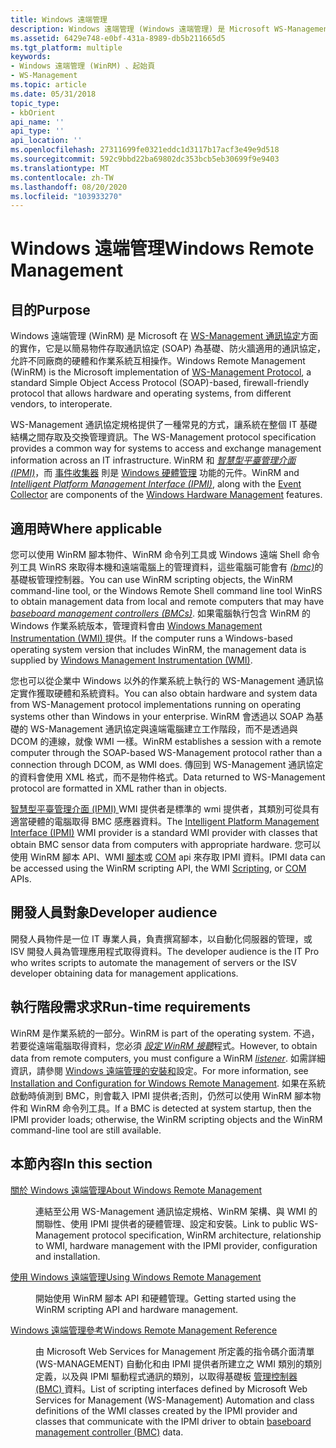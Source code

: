 ```yaml
---
title: Windows 遠端管理
description: Windows 遠端管理 (Windows 遠端管理) 是 Microsoft WS-Management 通訊協定的採用，這是一種標準的 SOAP 型、可供防火牆使用的通訊協定，可讓不同廠商的硬體與作業系統交互操作。
ms.assetid: 6429e748-e0bf-431a-8989-db5b211665d5
ms.tgt_platform: multiple
keywords:
- Windows 遠端管理 (WinRM) 、起始頁
- WS-Management
ms.topic: article
ms.date: 05/31/2018
topic_type:
- kbOrient
api_name: ''
api_type: ''
api_location: ''
ms.openlocfilehash: 27311699fe0321eddc1d3117b17acf3e49e9d518
ms.sourcegitcommit: 592c9bbd22ba69802dc353bcb5eb30699f9e9403
ms.translationtype: MT
ms.contentlocale: zh-TW
ms.lasthandoff: 08/20/2020
ms.locfileid: "103933270"
---
```

# <a name="windows-remote-management"></a><span data-ttu-id="47bef-105">Windows 遠端管理</span><span class="sxs-lookup"><span data-stu-id="47bef-105">Windows Remote Management</span></span>

## <a name="purpose"></a><span data-ttu-id="47bef-106">目的</span><span class="sxs-lookup"><span data-stu-id="47bef-106">Purpose</span></span>

<span data-ttu-id="47bef-107">Windows 遠端管理 (WinRM) 是 Microsoft 在 [WS-Management 通訊協定](ws-management-protocol.md)方面的實作，它是以簡易物件存取通訊協定 (SOAP) 為基礎、防火牆適用的通訊協定，允許不同廠商的硬體和作業系統互相操作。</span><span class="sxs-lookup"><span data-stu-id="47bef-107">Windows Remote Management (WinRM) is the Microsoft implementation of [WS-Management Protocol](ws-management-protocol.md), a standard Simple Object Access Protocol (SOAP)-based, firewall-friendly protocol that allows hardware and operating systems, from different vendors, to interoperate.</span></span>

<span data-ttu-id="47bef-108">WS-Management 通訊協定規格提供了一種常見的方式，讓系統在整個 IT 基礎結構之間存取及交換管理資訊。</span><span class="sxs-lookup"><span data-stu-id="47bef-108">The WS-Management protocol specification provides a common way for systems to access and exchange management information across an IT infrastructure.</span></span> <span data-ttu-id="47bef-109">WinRM 和 [*智慧型平臺管理介面 (IPMI)*](windows-remote-management-glossary.md)，而 [事件收集器](/previous-versions/windows/it-pro/windows-server-2003/cc785056(v=ws.10)) 則是 [Windows 硬體管理](/previous-versions/windows/it-pro/windows-server-2003/cc785056(v=ws.10)) 功能的元件。</span><span class="sxs-lookup"><span data-stu-id="47bef-109">WinRM and [*Intelligent Platform Management Interface (IPMI)*](windows-remote-management-glossary.md), along with the [Event Collector](/previous-versions/windows/it-pro/windows-server-2003/cc785056(v=ws.10)) are components of the [Windows Hardware Management](/previous-versions/windows/it-pro/windows-server-2003/cc785056(v=ws.10)) features.</span></span>

## <a name="where-applicable"></a><span data-ttu-id="47bef-110">適用時</span><span class="sxs-lookup"><span data-stu-id="47bef-110">Where applicable</span></span>

<span data-ttu-id="47bef-111">您可以使用 WinRM 腳本物件、WinRM 命令列工具或 Windows 遠端 Shell 命令列工具 WinRS 來取得本機和遠端電腦上的管理資料，這些電腦可能會有 [*(bmc)*](windows-remote-management-glossary.md)的基礎板管理控制器。</span><span class="sxs-lookup"><span data-stu-id="47bef-111">You can use WinRM scripting objects, the WinRM command-line tool, or the Windows Remote Shell command line tool WinRS to obtain management data from local and remote computers that may have [*baseboard management controllers (BMCs)*](windows-remote-management-glossary.md).</span></span> <span data-ttu-id="47bef-112">如果電腦執行包含 WinRM 的 Windows 作業系統版本，管理資料會由 [Windows Management Instrumentation (WMI) ](/windows/desktop/WmiSdk/wmi-start-page)提供。</span><span class="sxs-lookup"><span data-stu-id="47bef-112">If the computer runs a Windows-based operating system version that includes WinRM, the management data is supplied by [Windows Management Instrumentation (WMI)](/windows/desktop/WmiSdk/wmi-start-page).</span></span>

<span data-ttu-id="47bef-113">您也可以從企業中 Windows 以外的作業系統上執行的 WS-Management 通訊協定實作獲取硬體和系統資料。</span><span class="sxs-lookup"><span data-stu-id="47bef-113">You can also obtain hardware and system data from WS-Management protocol implementations running on operating systems other than Windows in your enterprise.</span></span> <span data-ttu-id="47bef-114">WinRM 會透過以 SOAP 為基礎的 WS-Management 通訊協定與遠端電腦建立工作階段，而不是透過與 DCOM 的連線，就像 WMI 一樣。</span><span class="sxs-lookup"><span data-stu-id="47bef-114">WinRM establishes a session with a remote computer through the SOAP-based WS-Management protocol rather than a connection through DCOM, as WMI does.</span></span> <span data-ttu-id="47bef-115">傳回到 WS-Management 通訊協定的資料會使用 XML 格式，而不是物件格式。</span><span class="sxs-lookup"><span data-stu-id="47bef-115">Data returned to WS-Management protocol are formatted in XML rather than in objects.</span></span>

<span data-ttu-id="47bef-116">[智慧型平臺管理介面 (IPMI) ](/previous-versions/windows/desktop/ipmiprv/ipmi-provider) WMI 提供者是標準的 wmi 提供者，其類別可從具有適當硬體的電腦取得 BMC 感應器資料。</span><span class="sxs-lookup"><span data-stu-id="47bef-116">The [Intelligent Platform Management Interface (IPMI)](/previous-versions/windows/desktop/ipmiprv/ipmi-provider) WMI provider is a standard WMI provider with classes that obtain BMC sensor data from computers with appropriate hardware.</span></span> <span data-ttu-id="47bef-117">您可以使用 WinRM 腳本 API、WMI [腳本](/windows/desktop/WmiSdk/scripting-api-for-wmi)或 [COM](/windows/desktop/WmiSdk/com-api-for-wmi) api 來存取 IPMI 資料。</span><span class="sxs-lookup"><span data-stu-id="47bef-117">IPMI data can be accessed using the WinRM scripting API, the WMI [Scripting](/windows/desktop/WmiSdk/scripting-api-for-wmi), or [COM](/windows/desktop/WmiSdk/com-api-for-wmi) APIs.</span></span>

## <a name="developer-audience"></a><span data-ttu-id="47bef-118">開發人員對象</span><span class="sxs-lookup"><span data-stu-id="47bef-118">Developer audience</span></span>

<span data-ttu-id="47bef-119">開發人員物件是一位 IT 專業人員，負責撰寫腳本，以自動化伺服器的管理，或 ISV 開發人員為管理應用程式取得資料。</span><span class="sxs-lookup"><span data-stu-id="47bef-119">The developer audience is the IT Pro who writes scripts to automate the management of servers or the ISV developer obtaining data for management applications.</span></span>

## <a name="run-time-requirements"></a><span data-ttu-id="47bef-120">執行階段需求求</span><span class="sxs-lookup"><span data-stu-id="47bef-120">Run-time requirements</span></span>

<span data-ttu-id="47bef-121">WinRM 是作業系統的一部分。</span><span class="sxs-lookup"><span data-stu-id="47bef-121">WinRM is part of the operating system.</span></span> <span data-ttu-id="47bef-122">不過，若要從遠端電腦取得資料，您必須 [*設定 WinRM 接聽*](windows-remote-management-glossary.md#l)程式。</span><span class="sxs-lookup"><span data-stu-id="47bef-122">However, to obtain data from remote computers, you must configure a WinRM [*listener*](windows-remote-management-glossary.md#l).</span></span> <span data-ttu-id="47bef-123">如需詳細資訊，請參閱 [Windows 遠端管理的安裝和](installation-and-configuration-for-windows-remote-management.md)設定。</span><span class="sxs-lookup"><span data-stu-id="47bef-123">For more information, see [Installation and Configuration for Windows Remote Management](installation-and-configuration-for-windows-remote-management.md).</span></span> <span data-ttu-id="47bef-124">如果在系統啟動時偵測到 BMC，則會載入 IPMI 提供者;否則，仍然可以使用 WinRM 腳本物件和 WinRM 命令列工具。</span><span class="sxs-lookup"><span data-stu-id="47bef-124">If a BMC is detected at system startup, then the IPMI provider loads; otherwise, the WinRM scripting objects and the WinRM command-line tool are still available.</span></span>

## <a name="in-this-section"></a><span data-ttu-id="47bef-125">本節內容</span><span class="sxs-lookup"><span data-stu-id="47bef-125">In this section</span></span>

<dl> <dt>

[<span data-ttu-id="47bef-126">關於 Windows 遠端管理</span><span class="sxs-lookup"><span data-stu-id="47bef-126">About Windows Remote Management</span></span>](about-windows-remote-management.md)
</dt> <dd>

<span data-ttu-id="47bef-127">連結至公用 WS-Management 通訊協定規格、WinRM 架構、與 WMI 的關聯性、使用 IPMI 提供者的硬體管理、設定和安裝。</span><span class="sxs-lookup"><span data-stu-id="47bef-127">Link to public WS-Management protocol specification, WinRM architecture, relationship to WMI, hardware management with the IPMI provider, configuration and installation.</span></span>

</dd> <dt>

[<span data-ttu-id="47bef-128">使用 Windows 遠端管理</span><span class="sxs-lookup"><span data-stu-id="47bef-128">Using Windows Remote Management</span></span>](using-windows-remote-management.md)
</dt> <dd>

<span data-ttu-id="47bef-129">開始使用 WinRM 腳本 API 和硬體管理。</span><span class="sxs-lookup"><span data-stu-id="47bef-129">Getting started using the WinRM scripting API and hardware management.</span></span>

</dd> <dt>

[<span data-ttu-id="47bef-130">Windows 遠端管理參考</span><span class="sxs-lookup"><span data-stu-id="47bef-130">Windows Remote Management Reference</span></span>](windows-remote-management-reference.md)
</dt> <dd>

<span data-ttu-id="47bef-131">由 Microsoft Web Services for Management 所定義的指令碼介面清單 (WS-MANAGEMENT) 自動化和由 IPMI 提供者所建立之 WMI 類別的類別定義，以及與 IPMI 驅動程式通訊的類別，以取得基礎板 [管理控制器 (BMC) ](windows-remote-management-glossary.md) 資料。</span><span class="sxs-lookup"><span data-stu-id="47bef-131">List of scripting interfaces defined by Microsoft Web Services for Management (WS-Management) Automation and class definitions of the WMI classes created by the IPMI provider and classes that communicate with the IPMI driver to obtain [baseboard management controller (BMC)](windows-remote-management-glossary.md) data.</span></span>

</dd> </dl>

 

 